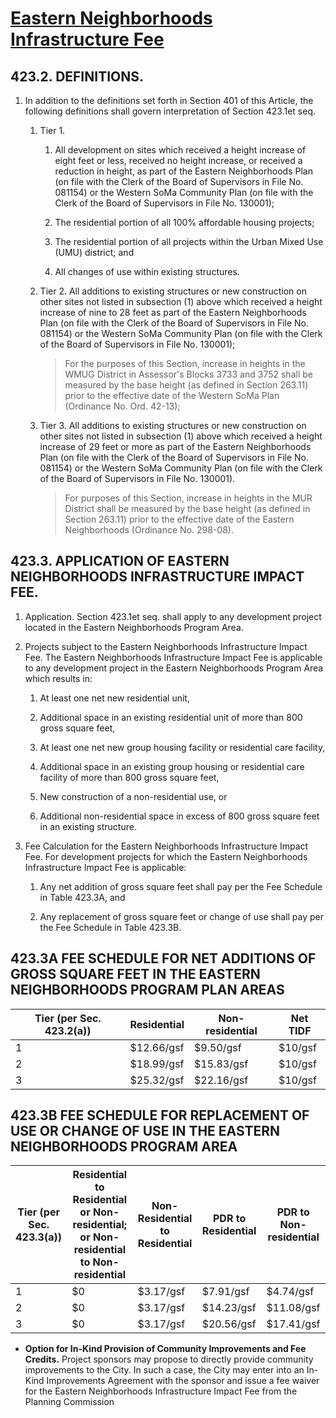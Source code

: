 # [Eastern Neighborhoods Infrastructure Fee](http://library.amlegal.com/nxt/gateway.dll/California/planning/article4developmentimpactfeesandprojectr?f=templates$fn=default.htm$3.0$vid=amlegal:sanfrancisco_ca$anc=JD_423)

## 423.2.  DEFINITIONS.

1.  In addition to the definitions set forth in Section 401 of this Article, the following definitions shall govern interpretation of Section 423.1et seq.

    1.  Tier 1.

        1.  All development on sites which received a height increase of eight feet or less, received no height increase, or received a reduction in height, as part of the Eastern Neighborhoods Plan (on file with the Clerk of the Board of Supervisors in File No. 081154) or the Western SoMa Community Plan (on file with the Clerk of the Board of Supervisors in File No. 130001);

        2.  The residential portion of all 100% affordable housing projects;

        3.  The residential portion of all projects within the Urban Mixed Use (UMU) district; and

        4.  All changes of use within existing structures.

    2.  Tier 2. All additions to existing structures or new construction on other sites not listed in subsection (1) above which received a height increase of nine to 28 feet as part of the Eastern Neighborhoods Plan (on file with the Clerk of the Board of Supervisors in File No. 081154) or the Western SoMa Community Plan (on file with the Clerk of the Board of Supervisors in File No. 130001);

        > For the purposes of this Section, increase in heights in the WMUG District in Assessor's Blocks 3733 and 3752 shall be measured by the base height (as defined in Section 263.11) prior to the effective date of the Western SoMa Plan (Ordinance No. Ord. 42-13);

    3.  Tier 3. All additions to existing structures or new construction on other sites not listed in subsection (1) above which received a height increase of 29 feet or more as part of the Eastern Neighborhoods Plan (on file with the Clerk of the Board of Supervisors in File No. 081154) or the Western SoMa Community Plan (on file with the Clerk of the Board of Supervisors in File No. 130001).

        > For purposes of this Section, increase in heights in the MUR District shall be measured by the base height (as defined in Section 263.11) prior to the effective date of the Eastern Neighborhoods (Ordinance No. 298-08).

## 423.3.  APPLICATION OF EASTERN NEIGHBORHOODS INFRASTRUCTURE IMPACT FEE.

1.  Application. Section 423.1et seq. shall apply to any development project located in the Eastern Neighborhoods Program Area.

2.  Projects subject to the Eastern Neighborhoods Infrastructure Impact Fee. The Eastern Neighborhoods Infrastructure Impact Fee is applicable to any development project in the Eastern Neighborhoods Program Area which results in:

    1.  At least one net new residential unit,

    2.  Additional space in an existing residential unit of more than 800 gross square feet,

    3.  At least one net new group housing facility or residential care facility,

    4.  Additional space in an existing group housing or residential care facility of more than 800 gross square feet,

    5.  New construction of a non-residential use, or

    6.  Additional non-residential space in excess of 800 gross square feet in an existing structure.

3.  Fee Calculation for the Eastern Neighborhoods Infrastructure Impact Fee. For development projects for which the Eastern Neighborhoods Infrastructure Impact Fee is applicable:

    1.  Any net addition of gross square feet shall pay per the Fee Schedule in Table 423.3A, and

    2.  Any replacement of gross square feet or change of use shall pay per the Fee Schedule in Table 423.3B.

## 423.3A FEE SCHEDULE FOR NET ADDITIONS OF GROSS SQUARE FEET IN THE EASTERN NEIGHBORHOODS PROGRAM PLAN AREAS

| Tier (per Sec. 423.2(a)) | Residential | Non-residential | Net TIDF |
| ------------------------ | ----------- | --------------- | -------- |
| 1                        | $12.66/gsf  | $9.50/gsf       | $10/gsf  |
| 2                        | $18.99/gsf  | $15.83/gsf      | $10/gsf  |
| 3                        | $25.32/gsf  | $22.16/gsf      | $10/gsf  |

## 423.3B FEE SCHEDULE FOR REPLACEMENT OF USE OR CHANGE OF USE IN THE EASTERN NEIGHBORHOODS PROGRAM AREA

| Tier (per Sec. 423.3(a)) | Residential to Residential or Non-residential; or Non-residential to Non-residential | Non-Residential to Residential | PDR to Residential | PDR to Non-residential |
| ------------------------ | ------------------------------------------------------------------------------------ | ------------------------------ | ------------------ | ---------------------- |
| 1                        | $0                                                                                   | $3.17/gsf                      | $7.91/gsf          | $4.74/gsf              |
| 2                        | $0                                                                                   | $3.17/gsf                      | $14.23/gsf         | $11.08/gsf             |
| 3                        | $0                                                                                   | $3.17/gsf                      | $20.56/gsf         | $17.41/gsf             |

-   **Option for In-Kind Provision of Community Improvements and Fee Credits.** Project sponsors may propose to directly provide community improvements to the City. In such a case, the City may enter into an In-Kind Improvements Agreement with the sponsor and issue a fee waiver for the Eastern Neighborhoods Infrastructure Impact Fee from the Planning Commission
